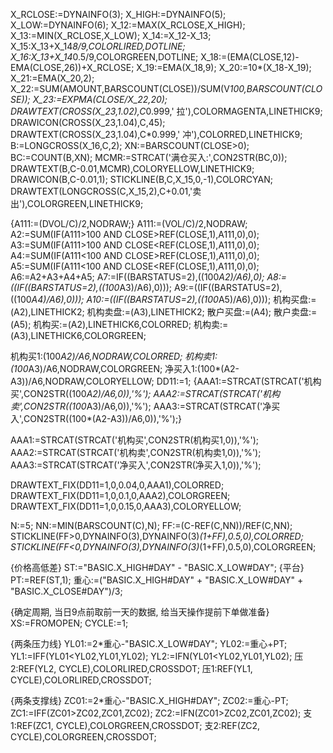 X_RCLOSE:=DYNAINFO(3);
X_HIGH:=DYNAINFO(5);
X_LOW:=DYNAINFO(6);
X_12:=MAX(X_RCLOSE,X_HIGH);
X_13:=MIN(X_RCLOSE,X_LOW);
X_14:=X_12-X_13;
X_15:X_13+X_14*8/9,COLORLIRED,DOTLINE;
X_16:X_13+X_14*0.5/9,COLORGREEN,DOTLINE;
X_18:=(EMA(CLOSE,12)-EMA(CLOSE,26))+X_RCLOSE;
X_19:=EMA(X_18,9);
X_20:=10*(X_18-X_19);
X_21:=EMA(X_20,2);
X_22:=SUM(AMOUNT,BARSCOUNT(CLOSE))/SUM(V*100,BARSCOUNT(CLOSE));
X_23:=EXPMA(CLOSE/X_22,20);
DRAWTEXT(CROSS(X_23,1.02),C*0.999,' 拉'),COLORMAGENTA,LINETHICK9;
DRAWICON(CROSS(X_23,1.04),C,45);
DRAWTEXT(CROSS(X_23,1.04),C*0.999,' 冲'),COLORRED,LINETHICK9;
B:=LONGCROSS(X_16,C,2);
XN:=BARSCOUNT(CLOSE>0);
BC:=COUNT(B,XN);
MCMR:=STRCAT('满仓买入:',CON2STR(BC,0));
DRAWTEXT(B,C-0.01,MCMR),COLORYELLOW,LINETHICK9;
DRAWICON(B,C-0.01,1);
STICKLINE(B,C,X_15,0,-1),COLORCYAN;
DRAWTEXT(LONGCROSS(C,X_15,2),C+0.01,'卖出'),COLORGREEN,LINETHICK9;

{A111:=(DVOL/C)/2,NODRAW;}
A111:=(VOL/C)/2,NODRAW;
A2:=SUM(IF(A111>100 AND CLOSE>REF(CLOSE,1),A111,0),0);
A3:=SUM(IF(A111>100 AND CLOSE<REF(CLOSE,1),A111,0),0);
A4:=SUM(IF(A111<100 AND CLOSE>REF(CLOSE,1),A111,0),0);
A5:=SUM(IF(A111<100 AND CLOSE<REF(CLOSE,1),A111,0),0);
A6:=A2+A3+A4+A5;
A7:=IF((BARSTATUS=2),((100*A2)/A6),0);
A8:=((IF((BARSTATUS=2),((100*A3)/A6),0)));
A9:=((IF((BARSTATUS=2),((100*A4)/A6),0)));
A10:=((IF((BARSTATUS=2),((100*A5)/A6),0)));
机构买盘:=(A2),LINETHICK2;
机构卖盘:=(A3),LINETHICK2;
散户买盘:=(A4);
散户卖盘:=(A5);
机构买:=(A2),LINETHICK6,COLORRED;
机构卖:=(A3),LINETHICK6,COLORGREEN;

机构买1:(100*A2)/A6,NODRAW,COLORRED;
机构卖1:(100*A3)/A6,NODRAW,COLORGREEN;
净买入1:(100*(A2-A3))/A6,NODRAW,COLORYELLOW;
DD11:=1;
{AAA1:=STRCAT(STRCAT('机构买',CON2STR((100*A2)/A6,0)),'%');
AAA2:=STRCAT(STRCAT('机构卖',CON2STR((100*A3)/A6,0)),'%');
AAA3:=STRCAT(STRCAT('净买入',CON2STR((100*(A2-A3))/A6,0)),'%');}

AAA1:=STRCAT(STRCAT('机构买',CON2STR(机构买1,0)),'%');
AAA2:=STRCAT(STRCAT('机构卖',CON2STR(机构卖1,0)),'%');
AAA3:=STRCAT(STRCAT('净买入',CON2STR(净买入1,0)),'%');

DRAWTEXT_FIX(DD11=1,0,0.04,0,AAA1),COLORRED;
DRAWTEXT_FIX(DD11=1,0,0.1,0,AAA2),COLORGREEN;
DRAWTEXT_FIX(DD11=1,0,0.15,0,AAA3),COLORYELLOW;

N:=5;
NN:=MIN(BARSCOUNT(C),N);
FF:=(C-REF(C,NN))/REF(C,NN);
STICKLINE(FF>0,DYNAINFO(3),DYNAINFO(3)*(1+FF),0.5,0),COLORRED;
STICKLINE(FF<0,DYNAINFO(3),DYNAINFO(3)*(1+FF),0.5,0),COLORGREEN;

{价格高低差}
ST:="BASIC.X_HIGH#DAY" - "BASIC.X_LOW#DAY";
{平台}
PT:=REF(ST,1);
重心:=("BASIC.X_HIGH#DAY" + "BASIC.X_LOW#DAY" + "BASIC.X_CLOSE#DAY")/3;

{确定周期, 当日9点前取前一天的数据, 给当天操作提前下单做准备}
XS:=FROMOPEN;
CYCLE:=1;

{两条压力线}
YL01:=2*重心-"BASIC.X_LOW#DAY";
YL02:=重心+PT;
YL1:=IFF(YL01<YL02,YL01,YL02);
YL2:=IFN(YL01<YL02,YL01,YL02);
压2:REF(YL2, CYCLE),COLORLIRED,CROSSDOT;
压1:REF(YL1, CYCLE),COLORLIRED,CROSSDOT;

{两条支撑线}
ZC01:=2*重心-"BASIC.X_HIGH#DAY";
ZC02:=重心-PT;
ZC1:=IFF(ZC01>ZC02,ZC01,ZC02);
ZC2:=IFN(ZC01>ZC02,ZC01,ZC02);
支1:REF(ZC1, CYCLE),COLORGREEN,CROSSDOT;
支2:REF(ZC2, CYCLE),COLORGREEN,CROSSDOT;